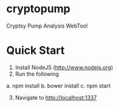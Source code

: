 cryptopump
==========

Cryptsy Pump Analysis WebTool

Quick Start
===========

1. Install NodeJS (http://www.nodejs.org)
2. Run the following

 a. npm install
 b. bower install
 c. npm start

3. Navigate to [http://localhost:1337](http://localhost:1337)